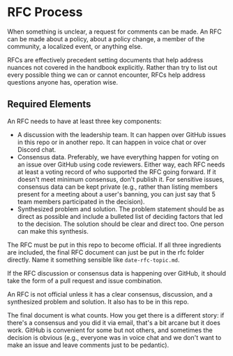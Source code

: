 # RFC Process

When something is unclear, a request for comments can be made. An RFC can be made about a policy, about a policy change, a member of the community, a localized event, or anything else.

RFCs are effectively precedent setting documents that help address nuances not covered in the handbook explicitly. Rather than try to list out every possible thing we can or cannot encounter, RFCs help address questions anyone has, operation wise.

## Required Elements

An RFC needs to have at least three key components:

- A discussion with the leadership team. It can happen over GitHub issues in this repo or in another repo. It can happen in voice chat or over Discord chat.
- Consensus data. Preferably, we have everything happen for voting on an issue over GitHub using code reviewers. Either way, each RFC needs at least a voting record of who supported the RFC going forward. If it doesn't meet minimum consensus, don't publish it. For sensitive issues, consensus data can be kept private (e.g., rather than listing members present for a meeting about a user's banning, you can just say that 5 team members participated in the decision).
- Synthesized problem and solution. The problem statement should be as direct as possible and include a bulleted list of deciding factors that led to the decision. The solution should be clear and direct too. One person can make this synthesis.

The RFC must be put in this repo to become official. If all three ingredients are included, the final RFC document can just be put in the rfc folder directly. Name it something sensible like ```date-rfc-topic.md```.

If the RFC discussion or consensus data is happening over GitHub, it should take the form of a pull request and issue combination.

An RFC is not official unless it has a clear consensus, discussion, and a synthesized problem and solution. It also has to be in this repo.

The final document is what counts. How you get there is a different story: if there's a consensus and you did it via email, that's a bit arcane but it does work. GitHub is convenient for some but not others, and sometimes the decision is obvious (e.g., everyone was in voice chat and we don't want to make an issue and leave comments just to be pedantic).

